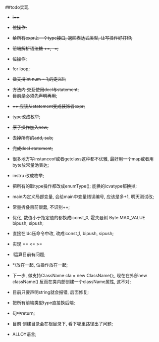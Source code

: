 ##todo实现


- ~~i++~~
- ~~位操作;~~

- ~~给所有expr上一个type接口, 返回表达式类型, 让写操作好打印;~~


- ~~前端解析语法糖 +=, -=;~~
- ~~位操作~~;
- for loop;
- ~~做支持int num = 1;的定义!!;~~

+ ~~方法内 交互使用decl与statement~~;
+ ~~目前是必须先声明再用~~;
- ~~++ 应该从statement变成装饰者expr;~~
- ~~type改成枚举;~~  
- ~~原子操作加入new;~~
- ~~去掉所有的add, sub;~~
 - ~~完成decl statement;~~


- 很多地方写instanceof或者getclass这种都不优雅, 最好用一个map或者用byte放常量池表达;

- instru 改成枚举;

- 把所有的取type操作都改成enumType();
能换的icvatype都换掉;

- main内定义局部变量, 会给main中变量错误编号, 应该是多+1, 明天测试改;

- 常量折叠目前很蠢, 不识别++;
- 优化, 数值小于指定值的都换成iconst_0, 霍夫曼树 Byte.MAX_VALUE bipush;
  sipush;
  
 - 直接在ldc压命令中改, 改成iconst_1, bipush, sipush;
 
 - 实现 == <= >=
 
 - !运算目前有问题;
 
 - */放在一起, 位操作放在一起;
 
 - 下一步, 做支持ClassName cla = new ClassName();, 
 现在在外部new className() 反而在类内部创建一个className属性, 这不对;
 
 - 目前只要声明string就会报错, 后面修复;
 
 - 把所有前端类型type直接换后端;
 
 - 句中return;
 
 - 目前 创建目录会在根目录下, 看下哪里路径出了问题;
 
 + ALLOY语言;